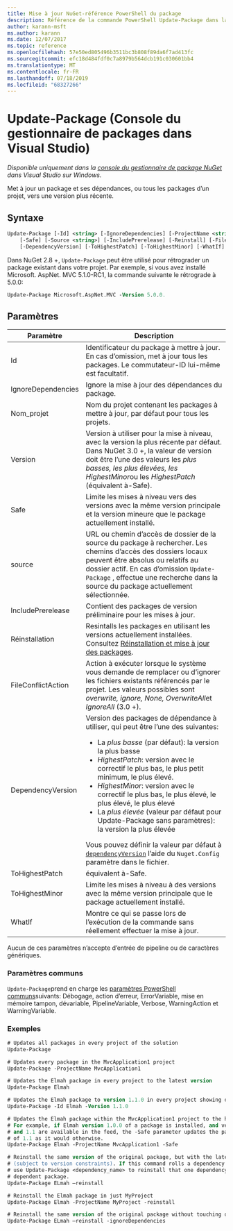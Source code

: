 ```yaml
---
title: Mise à jour NuGet-référence PowerShell du package
description: Référence de la commande PowerShell Update-Package dans la console du gestionnaire de package NuGet dans Visual Studio.
author: karann-msft
ms.author: karann
ms.date: 12/07/2017
ms.topic: reference
ms.openlocfilehash: 57e50ed805496b3511bc3b808f89da6f7ad413fc
ms.sourcegitcommit: efc18d484fdf0c7a8979b564dcb191c030601bb4
ms.translationtype: MT
ms.contentlocale: fr-FR
ms.lasthandoff: 07/18/2019
ms.locfileid: "68327266"
---
```

# <a name="update-package-package-manager-console-in-visual-studio"></a>Update-Package (Console du gestionnaire de packages dans Visual Studio)

*Disponible uniquement dans la [console du gestionnaire de package NuGet](../../consume-packages/install-use-packages-powershell.md) dans Visual Studio sur Windows.*

Met à jour un package et ses dépendances, ou tous les packages d’un projet, vers une version plus récente.

## <a name="syntax"></a>Syntaxe

```ps
Update-Package [-Id] <string> [-IgnoreDependencies] [-ProjectName <string>] [-Version <string>]
    [-Safe] [-Source <string>] [-IncludePrerelease] [-Reinstall] [-FileConflictAction]
    [-DependencyVersion] [-ToHighestPatch] [-ToHighestMinor] [-WhatIf] [<CommonParameters>]
```

Dans NuGet 2.8 +, `Update-Package` peut être utilisé pour rétrograder un package existant dans votre projet. Par exemple, si vous avez installé Microsoft. AspNet. MVC 5.1.0-RC1, la commande suivante le rétrograde à 5.0.0:

```ps
Update-Package Microsoft.AspNet.MVC -Version 5.0.0.
```

## <a name="parameters"></a>Paramètres

|  Paramètre | Description |
| --- | --- |
| Id | Identificateur du package à mettre à jour. En cas d’omission, met à jour tous les packages. Le commutateur-ID lui-même est facultatif. |
| IgnoreDependencies | Ignore la mise à jour des dépendances du package. |
| Nom_projet | Nom du projet contenant les packages à mettre à jour, par défaut pour tous les projets. |
| Version | Version à utiliser pour la mise à niveau, avec la version la plus récente par défaut. Dans NuGet 3.0 +, la valeur de version doit être l’une des valeurs les *plus basses, les plus élevées, les HighestMinor*ou les *HighestPatch* (équivalent à-Safe). |
| Safe | Limite les mises à niveau vers des versions avec la même version principale et la version mineure que le package actuellement installé. |
| source | URL ou chemin d’accès de dossier de la source du package à rechercher. Les chemins d’accès des dossiers locaux peuvent être absolus ou relatifs au dossier actif. En cas d’omission `Update-Package` , effectue une recherche dans la source du package actuellement sélectionnée. |
| IncludePrerelease | Contient des packages de version préliminaire pour les mises à jour. |
| Réinstallation | Resintalls les packages en utilisant les versions actuellement installées. Consultez [Réinstallation et mise à jour des packages](../../consume-packages/reinstalling-and-updating-packages.md). |
| FileConflictAction | Action à exécuter lorsque le système vous demande de remplacer ou d’ignorer les fichiers existants référencés par le projet. Les valeurs possibles sont *overwrite, ignore, None, OverwriteAll*et *IgnoreAll* (3.0 +). |
| DependencyVersion | Version des packages de dépendance à utiliser, qui peut être l’une des suivantes:<br/><ul><li>La *plus basse* (par défaut): la version la plus basse</li><li>*HighestPatch*: version avec le correctif le plus bas, le plus petit minimum, le plus élevé.</li><li>*HighestMinor*: version avec le correctif le plus bas, le plus élevé, le plus élevé, le plus élevé</li><li>La *plus élevée* (valeur par défaut pour Update-Package sans paramètres): la version la plus élevée</li></ul>Vous pouvez définir la valeur par défaut à [`dependencyVersion`](../nuget-config-file.md#config-section) l’aide du `Nuget.Config` paramètre dans le fichier. |
| ToHighestPatch | équivalent à-Safe. |
| ToHighestMinor | Limite les mises à niveau à des versions avec la même version principale que le package actuellement installé. |
| WhatIf | Montre ce qui se passe lors de l’exécution de la commande sans réellement effectuer la mise à jour. |

Aucun de ces paramètres n’accepte d’entrée de pipeline ou de caractères génériques.

### <a name="common-parameters"></a>Paramètres communs

`Update-Package`prend en charge les [paramètres PowerShell communs](http://go.microsoft.com/fwlink/?LinkID=113216)suivants: Débogage, action d’erreur, ErrorVariable, mise en mémoire tampon, dévariable, PipelineVariable, Verbose, WarningAction et WarningVariable.

### <a name="examples"></a>Exemples

```ps
# Updates all packages in every project of the solution
Update-Package

# Updates every package in the MvcApplication1 project
Update-Package -ProjectName MvcApplication1

# Updates the Elmah package in every project to the latest version
Update-Package Elmah

# Updates the Elmah package to version 1.1.0 in every project showing optional -Id usage
Update-Package -Id Elmah -Version 1.1.0

# Updates the Elmah package within the MvcApplication1 project to the highest "safe" version.
# For example, if Elmah version 1.0.0 of a package is installed, and versions 1.0.1, 1.0.2,
# and 1.1 are available in the feed, the -Safe parameter updates the package to 1.0.2 instead
# of 1.1 as it would otherwise.
Update-Package Elmah -ProjectName MvcApplication1 -Safe

# Reinstall the same version of the original package, but with the latest version of dependencies
# (subject to version constraints). If this command rolls a dependency back to an earlier version,
# use Update-Package <dependency_name> to reinstall that one dependency without affecting the
# dependent package.
Update-Package ELmah –reinstall 

# Reinstall the Elmah package in just MyProject
Update-Package Elmah -ProjectName MyProject -reinstall

# Reinstall the same version of the original package without touching dependencies.
Update-Package ELmah –reinstall -ignoreDependencies
```

